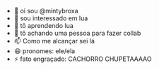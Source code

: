 - 👋 oi sou @mintybroxa
- 👀 sou interessado em lua
- 🌱 tô aprendendo lua
- 💞️ tô achando uma pessoa para fazer collab
- 📫 Como me alcançar sei lá 
- 😄 pronomes: ele/ela
- ⚡ fato engraçado: CACHORRO CHUPETAAAAO
